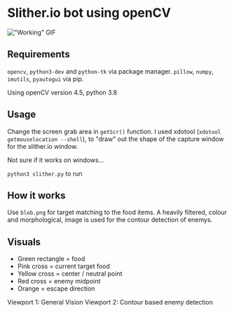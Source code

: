 # Slither.io bot using openCV

!["Working" GIF](currentprogress.gif)

## Requirements

`opencv`, `python3-dev` and `python-tk` via package manager. `pillow`, `numpy`, `imutils`, `pyautogui` via pip. 

Using openCV version 4.5, python 3.8

## Usage

Change the screen grab area in `getScr()` function. I used xdotool (`xdotool getmouselocation --shell`), to "draw" out the shape of the capture window for the slither.io window.

Not sure if it works on windows...

`python3 slither.py` to run

## How it works

Use `blob.png` for target matching to the food items. A heavily filtered,
colour and morphological, image is used for the contour detection of enemys.

## Visuals

- Green rectangle = food
- Pink cross = current target food
- Yellow cross = center / neutral point
- Red cross = enemy midpoint
- Orange = escape direction

Viewport 1: General Vision
Viewport 2: Contour based enemy detection
